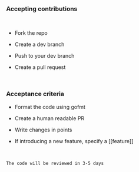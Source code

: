 ### Accepting contributions

<br />

* Fork the repo

* Create a dev branch

* Push to your dev branch

* Create a pull request

<br />

### Acceptance criteria


* Format the code using gofmt

* Create a human readable PR

* Write changes in points

* If introducing a new feature, specify a [[feature]]

<br />

`The code will be reviewed in 3-5 days`
